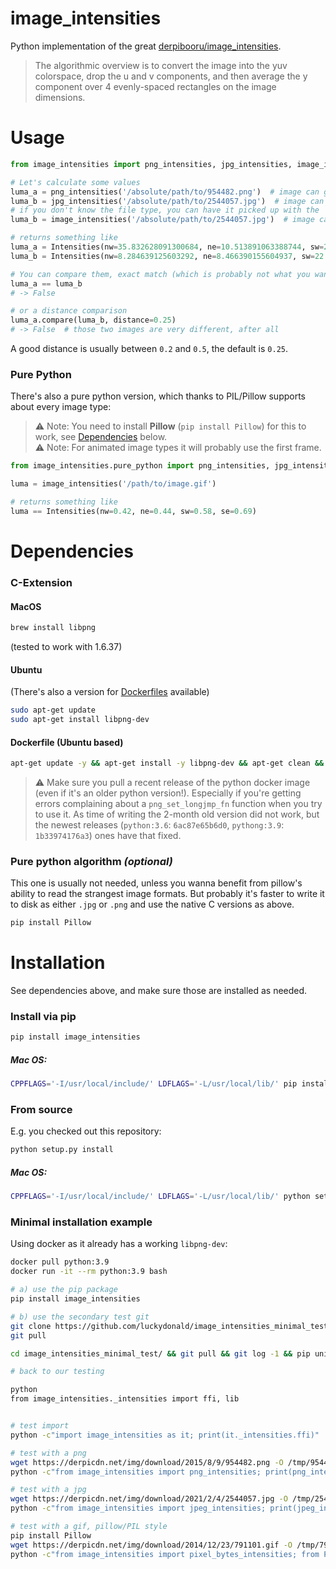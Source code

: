 # image_intensities
Python implementation of the great [derpibooru/image_intensities](https://github.com/derpibooru/image_intensities/tree/8aa43674f61f77cfc756c23556b6ae45e1b210b1).

> The algorithmic overview is to convert the image into the yuv colorspace, drop the u and v components, 
> and then average the y component over 4 evenly-spaced rectangles on the image dimensions.

# Usage

```python
from image_intensities import png_intensities, jpg_intensities, image_intensities, Intensities

# Let's calculate some values
luma_a = png_intensities('/absolute/path/to/954482.png')  # image can ge found in the tests folder.
luma_b = jpg_intensities('/absolute/path/to/2544057.jpg')  # image can ge found in the tests folder.
# if you don't know the file type, you can have it picked up with the `mimetype` module:
luma_b = image_intensities('/absolute/path/to/2544057.jpg')  # image can ge found in the tests folder.

# returns something like
luma_a = Intensities(nw=35.832628091300684, ne=10.513891063388744, sw=20.76546499989676, se=20.831389937866714)
luma_b = Intensities(nw=8.284639125603292, ne=8.466390155604937, sw=22.851929679674072, se=23.26008498727572)

# You can compare them, exact match (which is probably not what you want, see .compare(…) below)
luma_a == luma_b
# -> False

# or a distance comparison
luma_a.compare(luma_b, distance=0.25)
# -> False  # those two images are very different, after all
```

A good distance is usually between `0.2` and `0.5`, the default is `0.25`.


### Pure Python
There's also a pure python version, which thanks to PIL/Pillow supports about every image type:

> ⚠️ Note: You need to install **Pillow** (`pip install Pillow`) for this to work, see [Dependencies](#dependencies) below.  
> ⚠️ Note: For animated image types it will probably use the first frame.

```python
from image_intensities.pure_python import png_intensities, jpg_intensities, image_intensities, Intensities

luma = image_intensities('/path/to/image.gif')

# returns something like
luma == Intensities(nw=0.42, ne=0.44, sw=0.58, se=0.69)
```


# Dependencies
### C-Extension
#### MacOS
```bash
brew install libpng
```
 (tested to work with 1.6.37)

#### Ubuntu
(There's also a version for [Dockerfiles](#dockerfile) available)
```bash
sudo apt-get update
sudo apt-get install libpng-dev
```

<a name="dockerfile"></a>
#### Dockerfile (Ubuntu based)
```bash
apt-get update -y && apt-get install -y libpng-dev && apt-get clean && rm -rfv /var/lib/apt/lists/*
```
> ⚠️ Make sure you pull a recent release of the python docker image (even if it's an older python version!).
> Especially if you're getting errors complaining about a `png_set_longjmp_fn` function when you try to use it.
> As time of writing the 2-month old version did not work, but the newest releases (`python:3.6`: `6ac87e65b6d0`, `pythong:3.9`: `1b33974176a3`) ones have that fixed.  

### Pure python algorithm _(optional)_
This one is usually not needed, unless you wanna benefit from pillow's ability to read the strangest image formats.
But probably it's faster to write it to disk as either `.jpg` or `.png` and use the native C versions as above.

```bash
pip install Pillow
```

# Installation
See dependencies above, and make sure those are installed as needed. 

### Install via pip
```bash
pip install image_intensities
```

##### Mac OS:
```bash
CPPFLAGS='-I/usr/local/include/' LDFLAGS='-L/usr/local/lib/' pip install image_intensities
```

### From source
E.g. you checked out this repository:
```bash
python setup.py install
```

##### Mac OS:
```bash
CPPFLAGS='-I/usr/local/include/' LDFLAGS='-L/usr/local/lib/' python setup.py install
```


### Minimal installation example

Using docker as it already has a working `libpng-dev`:

```sh
docker pull python:3.9
docker run -it --rm python:3.9 bash

# a) use the pip package
pip install image_intensities

# b) use the secondary test git
git clone https://github.com/luckydonald/image_intensities_minimal_test.git
git pull

cd image_intensities_minimal_test/ && git pull && git log -1 && pip uninstall image_intensities -y && git pull && rm -rf --verbose {/usr/local/lib/python3.9/site-packages/image_intensities-*-py3.9-linux-x86_64.egg/,./build/,./.eggs/} && python setup.py install && cd ..

# back to our testing

python
from image_intensities._intensities import ffi, lib


# test import
python -c"import image_intensities as it; print(it._intensities.ffi)"

# test with a png
wget https://derpicdn.net/img/download/2015/8/9/954482.png -O /tmp/954482.png
python -c"from image_intensities import png_intensities; print(png_intensities('/tmp/954482.png'))"

# test with a jpg
wget https://derpicdn.net/img/download/2021/2/4/2544057.jpg -O /tmp/2544057.jpg  # we need to use an absolute path!
python -c"from image_intensities import jpeg_intensities; print(jpeg_intensities('/tmp/2544057.jpg'))"

# test with a gif, pillow/PIL style
pip install Pillow
wget https://derpicdn.net/img/download/2014/12/23/791101.gif -O /tmp/791101.gif
python -c"from image_intensities import pixel_bytes_intensities; from PIL import Image; img=Image.open('/tmp/791101.gif').convert('RGB');print(pixel_bytes_intensities(pixels=img.tobytes(), width=img.width, height=img.height))"

```
